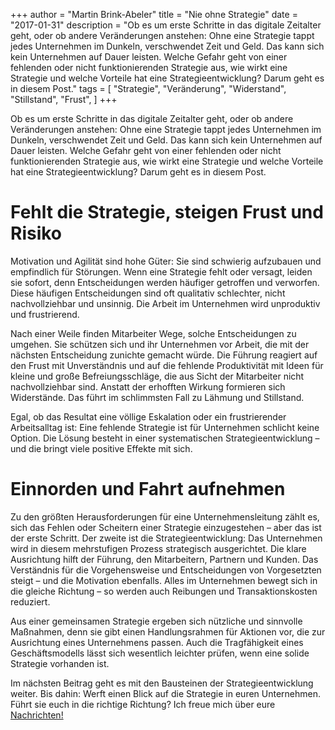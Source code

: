 +++
author = "Martin Brink-Abeler"
title = "Nie ohne Strategie"
date = "2017-01-31"
description = "Ob es um erste Schritte in das digitale Zeitalter geht, oder ob andere Veränderungen anstehen: Ohne eine Strategie tappt jedes Unternehmen im Dunkeln, verschwendet Zeit und Geld. Das kann sich kein Unternehmen auf Dauer leisten. Welche Gefahr geht von einer fehlenden oder nicht funktionierenden Strategie aus, wie wirkt eine Strategie und welche Vorteile hat eine Strategieentwicklung? Darum geht es in diesem Post."
tags = [
"Strategie", "Veränderung", "Widerstand", "Stillstand", "Frust",
]
+++

Ob es um erste Schritte in das digitale Zeitalter geht, oder ob andere Veränderungen anstehen: Ohne eine Strategie tappt jedes Unternehmen im Dunkeln, verschwendet Zeit und Geld. Das kann sich kein Unternehmen auf Dauer leisten. Welche Gefahr geht von einer fehlenden oder nicht funktionierenden Strategie aus, wie wirkt eine Strategie und welche Vorteile hat eine Strategieentwicklung? Darum geht es in diesem Post.
<!--more-->
# Fehlt die Strategie, steigen Frust und Risiko

Motivation und Agilität sind hohe Güter: Sie sind schwierig aufzubauen und empfindlich für Störungen. Wenn eine Strategie fehlt oder versagt, leiden sie sofort, denn Entscheidungen werden häufiger getroffen und verworfen. Diese häufigen Entscheidungen sind oft qualitativ schlechter, nicht nachvollziehbar und unsinnig. Die Arbeit im Unternehmen wird unproduktiv und frustrierend.

Nach einer Weile finden Mitarbeiter Wege, solche Entscheidungen zu umgehen. Sie schützen sich und ihr Unternehmen vor Arbeit, die mit der nächsten Entscheidung zunichte gemacht würde. Die Führung reagiert auf den Frust mit Unverständnis und auf die fehlende Produktivität mit Ideen für kleine und große Befreiungsschläge, die aus Sicht der Mitarbeiter nicht nachvollziehbar sind. Anstatt der erhofften Wirkung formieren sich Widerstände. Das führt im schlimmsten Fall zu Lähmung und Stillstand.

Egal, ob das Resultat eine völlige Eskalation oder ein frustrierender Arbeitsalltag ist: Eine fehlende Strategie ist für Unternehmen schlicht keine Option. Die Lösung besteht in einer systematischen Strategieentwicklung – und die bringt viele positive Effekte mit sich.

# Einnorden und Fahrt aufnehmen

Zu den größten Herausforderungen für eine Unternehmensleitung zählt es, sich das Fehlen oder Scheitern einer Strategie einzugestehen – aber das ist der erste Schritt. Der zweite ist die Strategieentwicklung: Das Unternehmen wird in diesem mehrstufigen Prozess strategisch ausgerichtet. Die klare Ausrichtung hilft der Führung, den Mitarbeitern, Partnern und Kunden. Das Verständnis für die Vorgehensweise und Entscheidungen von Vorgesetzten steigt – und die Motivation ebenfalls. Alles im Unternehmen bewegt sich in die gleiche Richtung – so werden auch Reibungen und Transaktionskosten reduziert.

Aus einer gemeinsamen Strategie ergeben sich nützliche und sinnvolle Maßnahmen, denn sie gibt einen Handlungsrahmen für Aktionen vor, die zur Ausrichtung eines Unternehmens passen. Auch die Tragfähigkeit eines Geschäftsmodells lässt sich wesentlich leichter prüfen, wenn eine solide Strategie vorhanden ist.

Im nächsten Beitrag geht es mit den Bausteinen der Strategieentwicklung weiter. Bis dahin: Werft einen Blick auf die Strategie in euren Unternehmen. Führt sie euch in die richtige Richtung? Ich freue mich über eure [Nachrichten!]("/#kontakt-aufnehmen")